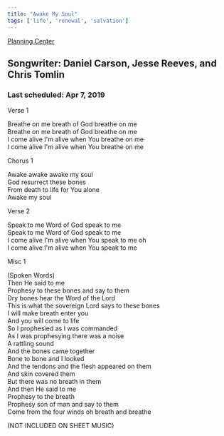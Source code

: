 ```yaml
---
title: "Awake My Soul"
tags: ['life', 'renewal', 'salvation']
---
```


[Planning Center](https://services.planningcenteronline.com/songs/13692356)

## Songwriter: Daniel Carson, Jesse Reeves, and Chris Tomlin
### Last scheduled: Apr 7, 2019          

Verse 1  
  
Breathe on me breath of God breathe on me  
Breathe on me breath of God breathe on me  
I come alive I'm alive when You breathe on me  
I come alive I'm alive when You breathe on me  
  
Chorus 1  
  
Awake awake awake my soul  
God resurrect these bones  
From death to life for You alone  
Awake my soul  
  
Verse 2  
  
Speak to me Word of God speak to me  
Speak to me Word of God speak to me  
I come alive I'm alive when You speak to me oh  
I come alive I'm alive when You speak to me  
  
Misc 1  
  
(Spoken Words)  
Then He said to me  
Prophesy to these bones and say to them  
Dry bones hear the Word of the Lord  
This is what the sovereign Lord says to these bones  
I will make breath enter you  
And you will come to life  
So I prophesied as I was commanded  
As I was prophesying there was a noise  
A rattling sound  
And the bones came together  
Bone to bone and I looked  
And the tendons and the flesh appeared on them  
And skin covered them  
But there was no breath in them  
And then He said to me  
Prophesy to the breath  
Prophesy son of man and say to them  
Come from the four winds oh breath and breathe  
  
(NOT INCLUDED ON SHEET MUSIC)
